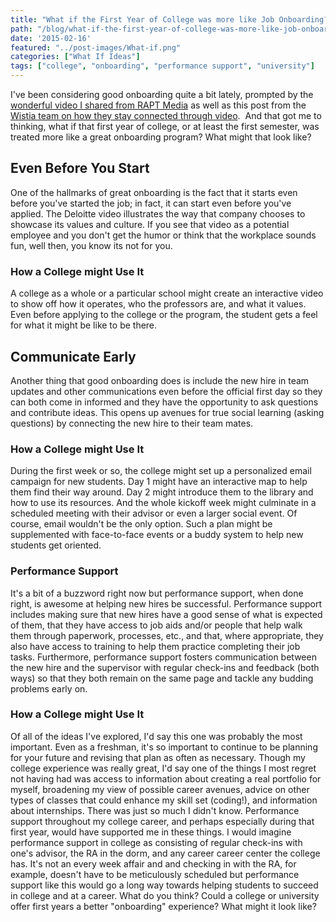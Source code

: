 ```yaml
---
title: "What if the First Year of College was more like Job Onboarding?"
path: "/blog/what-if-the-first-year-of-college-was-more-like-job-onboarding"
date: '2015-02-16'
featured: "../post-images/What-if.png"
categories: ["What If Ideas"]
tags: ["college", "onboarding", "performance support", "university"]
---
```


I've been considering good onboarding quite a bit lately, prompted by the [wonderful video I shared from RAPT Media](/blog/stuff-i-like-will-you-fit-into-deloitte/ "Stuff I Like: Will You Fit into Deloitte") as well as this post from the [Wistia team on how they stay connected through video](http://wistia.com/blog/communicating-with-internal-video "Communicating with Internal Video-Wistia").  And that got me to thinking, what if that first year of college, or at least the first semester, was treated more like a great onboarding program? What might that look like?

## Even Before You Start

One of the hallmarks of great onboarding is the fact that it starts even before you've started the job; in fact, it can start even before you've applied. The Deloitte video illustrates the way that company chooses to showcase its values and culture. If you see that video as a potential employee and you don't get the humor or think that the workplace sounds fun, well then, you know its not for you.

### How a College might Use It

A college as a whole or a particular school might create an interactive video to show off how it operates, who the professors are, and what it values. Even before applying to the college or the program, the student gets a feel for what it might be like to be there.

## Communicate Early

Another thing that good onboarding does is include the new hire in team updates and other communications even before the official first day so they can both come in informed and they have the opportunity to ask questions and contribute ideas. This opens up avenues for true social learning (asking questions) by connecting the new hire to their team mates.

### How a College might Use It

During the first week or so, the college might set up a personalized email campaign for new students. Day 1 might have an interactive map to help them find their way around. Day 2 might introduce them to the library and how to use its resources. And the whole kickoff week might culminate in a scheduled meeting with their advisor or even a larger social event. Of course, email wouldn't be the only option. Such a plan might be supplemented with face-to-face events or a buddy system to help new students get oriented.

### Performance Support

It's a bit of a buzzword right now but performance support, when done right, is awesome at helping new hires be successful. Performance support includes making sure that new hires have a good sense of what is expected of them, that they have access to job aids and/or people that help walk them through paperwork, processes, etc., and that, where appropriate, they also have access to training to help them practice completing their job tasks. Furthermore, performance support fosters communication between the new hire and the supervisor with regular check-ins and feedback (both ways) so that they both remain on the same page and tackle any budding problems early on.

### How a College might Use It

Of all of the ideas I've explored, I'd say this one was probably the most important. Even as a freshman, it's so important to continue to be planning for your future and revising that plan as often as necessary. Though my college experience was really great, I'd say one of the things I most regret not having had was access to information about creating a real portfolio for myself, broadening my view of possible career avenues, advice on other types of classes that could enhance my skill set (coding!), and information about internships. There was just so much I didn't know. Performance support throughout my college career, and perhaps especially during that first year, would have supported me in these things. I would imagine performance support in college as consisting of regular check-ins with one's advisor, the RA in the dorm, and any career career center the college has. It's not an every week affair and and checking in with the RA, for example, doesn't have to be meticulously scheduled but performance support like this would go a long way towards helping students to succeed in college and at a career. What do you think? Could a college or university offer first years a better "onboarding" experience? What might it look like?
